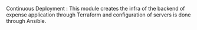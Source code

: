 Continuous Deployment : This module creates the infra of the backend of expense application through Terraform and configuration of servers is done through Ansible. 
